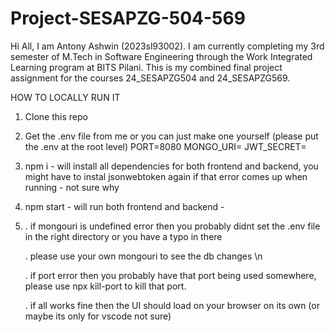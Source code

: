 # Project-SESAPZG-504-569
Hi All,  I am Antony Ashwin (2023sl93002). I am currently completing my 3rd semester of M.Tech in Software Engineering through the Work Integrated Learning program at BITS Pilani. This is my combined final project assignment for the courses 24_SESAPZG504 and 24_SESAPZG569.


HOW TO LOCALLY RUN IT 

1. Clone this repo 
2. Get the .env file from me or you can just make one yourself (please put the .env at the root level)
    PORT=8080
    MONGO_URI= <mongodb uri to connect to the cluster>
    JWT_SECRET= <your jwt secret key>
3. npm i - will install all dependencies for both frontend and backend, you might have to instal jsonwebtoken again if that error comes up when running - not sure why
4. npm start - will run both frontend and backend -
5. 
   . if mongouri is undefined error then you probably didnt set the .env file in the right directory or you have a typo in there
   
   . please use your own mongouri to see the db changes \n
   
   . if port error then you probably have that port being used somewhere, please use npx kill-port <port-number> to kill that port.
   
   . if all works fine then the UI should load on your browser on its own (or maybe its only for vscode not sure)





